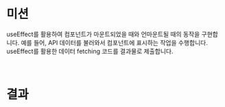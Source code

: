 # 미션
useEffect를 활용하여 컴포넌트가 마운트되었을 때와 언마운트될 때의 동작을 구현합니다. 예를 들어, API 데이터를 불러와서 컴포넌트에 표시하는 작업을 수행합니다.  
useEffect를 활용한 데이터 fetching 코드를 결과물로 제출합니다.

<br>

# 결과
